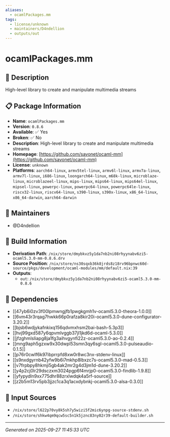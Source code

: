```yaml
---
aliases:
  - ocamlPackages.mm
tags:
  - license/unknown
  - maintainers/D4ndellion
  - outputs/out
---
```


# ocamlPackages.mm

## 📝 Description

High-level library to create and manipulate multimedia streams

## 📋 Package Information

- **Name**: `ocamlPackages.mm`
- **Version**: `0.8.6`
- **Available**: ✅ Yes
- **Broken**: ✅ No
- **Description**: High-level library to create and manipulate multimedia streams
- **Homepage**: [https://github.com/savonet/ocaml-mm](https://github.com/savonet/ocaml-mm)
- **License**: `unknown`
- **Platforms**: `aarch64-linux`, `armv5tel-linux`, `armv6l-linux`, `armv7a-linux`, `armv7l-linux`, `i686-linux`, `loongarch64-linux`, `m68k-linux`, `microblaze-linux`, `microblazeel-linux`, `mips-linux`, `mips64-linux`, `mips64el-linux`, `mipsel-linux`, `powerpc-linux`, `powerpc64-linux`, `powerpc64le-linux`, `riscv32-linux`, `riscv64-linux`, `s390-linux`, `s390x-linux`, `x86_64-linux`, `x86_64-darwin`, `aarch64-darwin`
## 👥 Maintainers

- @D4ndellion


## 🔧 Build Information

- **Derivation Path**: `/nix/store/dmybkvz5y1da7nb2ni08rhyynabv6zi5-ocaml5.3.0-mm-0.8.6.drv`
- **Source Position**: `/nix/store/ns30sqxb36k8jrds8z18rv96bpnwc60d-source/pkgs/development/ocaml-modules/mm/default.nix:39`
- **Outputs**:
  - `out`:  `/nix/store/dmybkvz5y1da7nb2ni08rhyynabv6zi5-ocaml5.3.0-mm-0.8.6`

## 🔗 Dependencies

- [[47yb6i0zv3f00lpmwngjfb1pwgkgmh1v-ocaml5.3.0-theora-1.0.0]]
- [[6vm43r3rqag7hwkk66p0rafza8kir20i-ocaml5.3.0-dune-configurator-3.20.2]]
- [[bjsb6wdjykafnkixq156qdvmxhsm2bai-bash-5.3p3]]
- [[hvj99gxd587y6qpvmlvggb37jl1jkd6d-ocaml-5.3.0]]
- [[jfzghmlsliapg8ja1fg3aihvgynfi22z-ocaml5.3.0-ao-0.2.4]]
- [[mng9aph5gzxw9x30dwpl53smn3qy6sgl-ocaml5.3.0-pulseaudio-0.1.5]]
- [[p76r0cwlf6k97ibprrpfd8xw0r8wc3nx-stdenv-linux]]
- [[s9nxdgyrnb42yfw9b6i7mkhp8lbxzc7s-ocaml5.3.0-mad-0.5.3]]
- [[v7frpbpy8hkmji5gb4ak2mr2g4d3jm1d-dune-3.20.2]]
- [[y4p2cj0lr29dsczxm3024pgp6f4mrjp0-ocaml5.3.0-findlib-1.9.8]]
- [[yfypydln9xx775dhr88zrxlwdqk4a5rf-source]]
- [[z2b5m13rv5pb3jjzc1ca3q1acxdybnkj-ocaml5.3.0-alsa-0.3.0]]

## 📁 Input Sources

- `/nix/store/l622p70vy8k5sh7y5wizi5f2mic6ynpg-source-stdenv.sh`
- `/nix/store/shkw4qm9qcw5sc5n1k5jznc83ny02r39-default-builder.sh`

---
*Generated on 2025-09-27 11:45:33 UTC*
